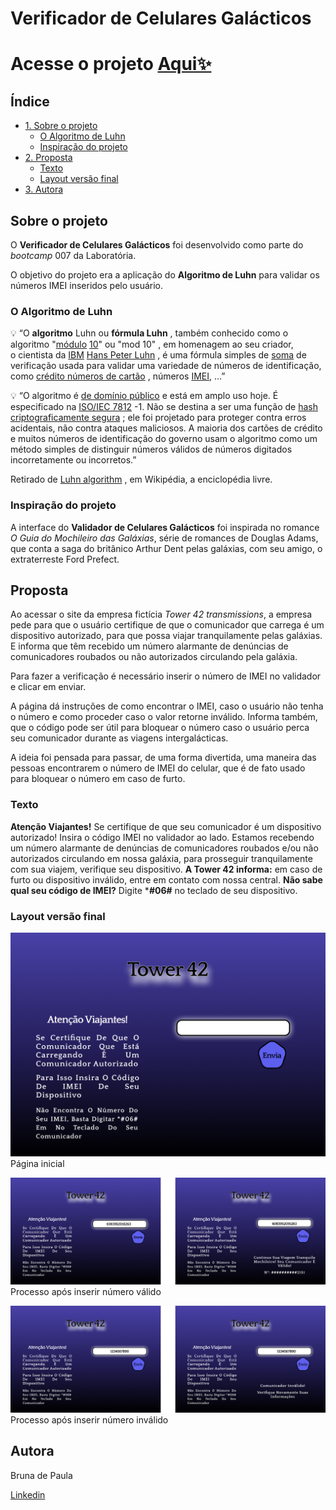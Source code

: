 # Verificador de Celulares Galácticos

##

# Acesse o projeto [Aqui✨](https://brulibra.github.io/SAP007-card-validation/)

##


## Índice

- [1. Sobre o projeto](#sobre-o-projeto)
  - [O Algoritmo de Luhn](#o-algoritmo-de-luhn)
  - [Inspiração do projeto](#inspira%C3%A7%C3%A3o-do-projeto)
- [2. Proposta](#proposta)
  - [Texto](#texto)
  - [Layout versão final](#layout-vers%C3%A3o-final)
- [3. Autora](#autora)

## Sobre o projeto
O **Verificador de Celulares Galácticos** foi desenvolvido como parte do *bootcamp* 007 da Laboratória.

O objetivo do projeto era a aplicação do **Algoritmo de Luhn** para validar os números IMEI inseridos pelo usuário.
### O Algoritmo de Luhn

💡 “O **algoritmo** Luhn ou **fórmula Luhn** , também conhecido como o algoritmo "[módulo](https://en.wikipedia.org/wiki/Algorithm) [10](https://en.wikipedia.org/wiki/Modular_arithmetic)" ou "mod 10" , em homenagem ao seu criador, o cientista da [IBM](https://en.wikipedia.org/wiki/IBM) [Hans Peter Luhn](https://en.wikipedia.org/wiki/Hans_Peter_Luhn) , é uma fórmula simples de [soma](https://en.wikipedia.org/wiki/Checksum) de verificação usada para validar uma variedade de números de identificação, como [crédito números de cartão](https://en.wikipedia.org/wiki/Payment_card_number) , números [IMEI](https://en.wikipedia.org/wiki/International_Mobile_Equipment_Identity), ...”


💡 “O algoritmo é [de domínio público](https://en.wikipedia.org/wiki/Public_domain) e está em amplo uso hoje. É especificado na [ISO/IEC 7812](https://en.wikipedia.org/wiki/ISO/IEC_7812) -1. Não se destina a ser uma função de [hash criptograficamente segura](https://en.wikipedia.org/wiki/Cryptographic_hash_function) ; ele foi projetado para proteger contra erros acidentais, não contra ataques maliciosos. A maioria dos cartões de crédito e muitos números de identificação do governo usam o algoritmo como um método simples de distinguir números válidos de números digitados incorretamente ou incorretos.”

Retirado de [Luhn algorithm](https://en.wikipedia.org/w/index.php?title=Luhn_algorithm&oldid=1070463961) , em Wikipédia, a enciclopédia livre.

### Inspiração do projeto

A interface do **Validador de Celulares Galácticos** foi inspirada no romance *O Guia do Mochileiro das Galáxias*, série de romances de Douglas Adams, que conta a saga do britânico Arthur Dent pelas galáxias, com seu amigo, o extraterreste Ford Prefect.

## Proposta

Ao acessar o site da empresa fictícia *Tower 42 transmissions*, a empresa pede para que o usuário certifique de que o comunicador que carrega é um dispositivo autorizado, para que possa viajar tranquilamente pelas galáxias. E informa que têm recebido um número alarmante de denúncias de comunicadores roubados ou não autorizados circulando pela galáxia.

 Para fazer a verificação é necessário inserir o número de IMEI no validador e clicar em enviar.

A página dá instruções de como encontrar o IMEI, caso o usuário não tenha o número e como proceder caso o valor retorne inválido. Informa também, que o código pode ser útil para bloquear o número caso o usuário perca seu comunicador durante as viagens intergalácticas.

A ideia foi pensada para passar, de uma forma divertida, uma maneira das pessoas encontrarem o número de IMEI do celular, que é de fato usado para bloquear o número em caso de furto.

### Texto

**Atenção Viajantes!**
Se certifique de que seu comunicador é um dispositivo autorizado! Insira o código IMEI no validador ao lado.
Estamos recebendo um número alarmante de denúncias de comunicadores roubados e/ou não autorizados circulando em nossa galáxia, para prosseguir tranquilamente com sua viajem, verifique seu dispositivo.
**A Tower 42 informa:** em caso de furto ou dispositivo inválido, entre em contato com nossa central.
**Não sabe qual seu código de IMEI?** Digite ***#06#** no teclado de seu dispositivo.

### Layout versão final


![Página inicial](https://github.com/Brulibra/SAP007-card-validation/blob/main/src/img/Origem.png)
Página inicial

![Inserção de nº válido](https://github.com/Brulibra/SAP007-card-validation/blob/main/src/img/N%C3%BAmero%20V%C3%A1lido.png)
Processo após inserir número válido

![Inserção de nº inválido](https://github.com/Brulibra/SAP007-card-validation/blob/main/src/img/N%C3%BAmero%20Inv%C3%A1lido.png)
Processo após inserir número inválido

## Autora

Bruna de Paula

<!-- [GitHub](https://github.com/Brulibra) -->

[Linkedin](https://www.linkedin.com/in/brunadpaula/)
